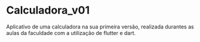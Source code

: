 # Calculadora_v01
Aplicativo de uma calculadora na sua primeira versão, realizada durantes as aulas da faculdade com a utilização de flutter e dart.
